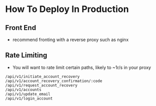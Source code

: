 # How To Deploy In Production

## Front End

-   recommend fronting with a reverse proxy such as nginx

## Rate Limiting

-   You will want to rate limit certain paths, likely to ~1r/s in your proxy

```
/api/v1/initiate_account_recovery
/api/v1/account_recovery_confirmation/:code
/api/v1/request_account_recovery
/api/v1/accounts
/api/v1/update_email
/api/v1/login_account
```
